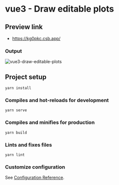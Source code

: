 # vue3 - Draw editable plots

## Preview link
- https://kg0pkc.csb.app/

### Output
![vue3-draw-editable-plots](https://user-images.githubusercontent.com/26595961/231998199-d5f101b5-83b5-4823-a21c-1d51425e30ce.png)


## Project setup
```
yarn install
```

### Compiles and hot-reloads for development
```
yarn serve
```

### Compiles and minifies for production
```
yarn build
```

### Lints and fixes files
```
yarn lint
```

### Customize configuration
See [Configuration Reference](https://cli.vuejs.org/config/).
